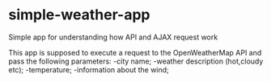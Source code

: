 # simple-weather-app
Simple app for understanding how API and AJAX request work

This app is supposed to execute a request to the OpenWeatherMap API and pass the following parameters:
-city name;
-weather description (hot,cloudy etc);
-temperature;
-information about the wind;
